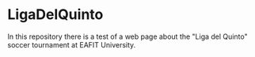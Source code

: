 # LigaDelQuinto
In this repository there is a test of a web page about the "Liga del Quinto" soccer tournament at EAFIT University.
